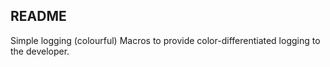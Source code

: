 README
------

Simple logging (colourful) Macros to provide color-differentiated logging to the developer.